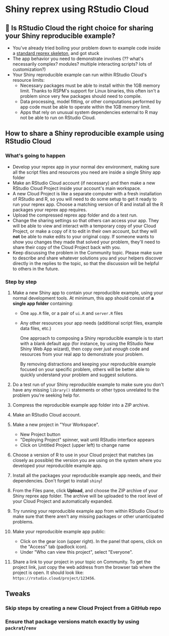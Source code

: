 
# Shiny reprex using RStudio Cloud

## :stop_sign: Is RStudio Cloud the right choice for sharing your Shiny reproducible example?

- You've already tried boiling your problem down to example code inside a [standard reprex skeleton](), and got stuck
- The app behavior you need to demonstrate involves (?? what's necessarily complex? modules? multiple interacting scripts? lots of customization?)
- Your Shiny reproducible example can run within RStudio Cloud's resource limits:
	- Necessary packages must be able to install within the 1GB memory limit. Thanks to RSPM's support for Linux binaries, this often isn't a problem since very few packages should need to compile.
	- Data processing, model fitting, or other computations performed by app code must be able to operate within the 1GB memory limit.
	- Apps that rely on unusual system dependencies external to R may not be able to run on RStudio Cloud.

## How to share a Shiny reproducible example using RStudio Cloud

### What's going to happen

- Develop your reprex app in your normal dev environment, making sure all the script files and resources you need are inside a single Shiny app folder
- Make an RStudio Cloud account (if necessary) and then make a new RStudio Cloud Project inside your account's main workspace.
- A new Cloud Project is like a separate computer with a fresh installation of RStudio and R, so you will need to do some setup to get it ready to run your reprex app. Choose a matching version of R and install all the R packages your reprex app requires.
- Upload the compressed reprex app folder and do a test run.
- Change the sharing settings so that others can access your app. They will be able to view and interact with a temporary copy of your Cloud Project, or make a copy of it to edit in their own account, but they will **not** be able to make edits to your original copy. If someone wants to show you changes they made that solved your problem, they'll need to share their copy of the Cloud Project back with you.
- Keep discussing the problem in the Community topic. Please make sure to describe and share whatever solutions you and your helpers discover directly in the replies to the topic, so that the discussion will be helpful to others in the future.

### Step by step

1. Make a new Shiny app to contain your reproducible example, using your normal development tools. At minimum, this app should consist of **a single app folder** containing:
	- One `app.R` file, or a pair of `ui.R` and `server.R` files
	- Any other resources your app needs (additional script files, example data files, etc.)

	   One approach to composing a Shiny reproducible example is to start with a blank default app (for instance, by using the RStudio New Shiny Web App wizard), then copy over _just enough_ code and resources from your real app to demonstrate your problem. 

	   By removing distractions and keeping your reproducible example focused on your specific problem, others will be better able to quickly understand your problem and suggest solutions.

2. Do a test run of your Shiny reproducible example to make sure you don't have any missing `library()` statements or other typos unrelated to the problem you're seeking help for.

3. Compress the reproducible example app folder into a ZIP archive.

4. Make an RStudio Cloud account.

5. Make a new project in "Your Workspace".
	- New Project button
	- "Deploying Project" spinner, wait until RStudio interface appears
	- Click on Untitled Project (upper left) to change name

6. Choose a version of R to use in your Cloud project that matches (as closely as possible) the version you are using on the system where you developed your reproducible example app.

7. Install all the packages your reproducible example app needs, and their dependencies. Don't forget to install `shiny`!

8. From the Files pane, click **Upload**, and choose the ZIP archive of your Shiny reprex app folder. The archive will be uploaded to the root level of your Cloud Project and automatically expanded.

9. Try running your reproducible example app from within RStudio Cloud to make sure that there aren't any missing packages or other unanticipated problems.

10. Make your reproducible example app public:
	- Click on the gear icon (upper right). In the panel that opens, click on the "Access" tab (padlock icon).
	- Under "Who can view this project", select "Everyone".

11. Share a link to your project in your topic on Community. To get the project link, just copy the web address from the browser tab where the project is open. It should look like: `https://rstudio.cloud/project/123456`.

## Tweaks

### Skip steps by creating a new Cloud Project from a GitHub repo

### Ensure that package versions match exactly by using `packrat`/`renv`
<!--stackedit_data:
eyJkaXNjdXNzaW9ucyI6eyI1Zm5RUk9MRGZKc1hiT0ZNIjp7In
N0YXJ0Ijo0Njk4LCJlbmQiOjQ3NzAsInRleHQiOiIjIyMgRW5z
dXJlIHRoYXQgcGFja2FnZSB2ZXJzaW9ucyBtYXRjaCBleGFjdG
x5IGJ5IHVzaW5nIGBwYWNrcmF0YC9gcmVudmAifSwia3ZDdERa
THFNUHVENlNRSCI6eyJzdGFydCI6MTI4NSwiZW5kIjoxMzMyLC
J0ZXh0IjoiQSBuZXcgQ2xvdWQgUHJvamVjdCBpcyBsaWtlIGEg
c2VwYXJhdGUgY29tcHV0ZXIifSwiODc5MWlHTTFJWlNRTW9uUC
I6eyJzdGFydCI6MzAyLCJlbmQiOjM5NiwidGV4dCI6Iig/PyB3
aGF0J3MgbmVjZXNzYXJpbHkgY29tcGxleD8gbW9kdWxlcz8gbX
VsdGlwbGUgaW50ZXJhY3Rpbmcgc2NyaXB0cz8gbG90cyBvZuKA
piJ9LCJ3dEpDalRVWmhlTXV5RTRiIjp7InN0YXJ0Ijo1OTksIm
VuZCI6NjI1LCJ0ZXh0IjoidGhpcyBvZnRlbiBpc24ndCBhIHBy
b2JsZW0ifSwiNkRCUnVyVER5RkdUUUM4aSI6eyJzdGFydCI6OD
E5LCJlbmQiOjg1NCwidGV4dCI6InJlbHkgb24gdW51c3VhbCBz
eXN0ZW0gZGVwZW5kZW5jaWVzIn0sIkdUbHpXQTBBdWdWdGZXNG
wiOnsic3RhcnQiOjY3NywiZW5kIjo3MzAsInRleHQiOiJEYXRh
IHByb2Nlc3NpbmcsIG1vZGVsIGZpdHRpbmcsIG9yIG90aGVyIG
NvbXB1dGF0aW9ucyJ9LCIzZjlCTUx4QjQ0SGZ4bWplIjp7InN0
YXJ0Ijo5ODEsImVuZCI6MTAwMywidGV4dCI6IldoYXQncyBnb2
luZyB0byBoYXBwZW4ifSwiaUlGZmVRdElWU3BCNUY4SiI6eyJz
dGFydCI6MzU4MCwiZW5kIjozNjEyLCJ0ZXh0IjoibWF0Y2hlcy
AoYXMgY2xvc2VseSBhcyBwb3NzaWJsZSkifX0sImNvbW1lbnRz
Ijp7InZhWVgwUGljMHFVQVFsV1YiOnsiZGlzY3Vzc2lvbklkIj
oiNWZuUVJPTERmSnNYYk9GTSIsInN1YiI6ImdvOjExODIyOTkw
Mjk0NzI0NTM4MTg3MyIsInRleHQiOiJUaGlzIGlzIHBvdGVudG
lhbGx5IGEgbWFqb3IgZ290Y2hhICh0aGF0IHlvdSBoYXZlIHRv
IGluc3RhbGwgcGFja2FnZXMgaW50byBDbG91ZCB5b3Vyc2VsZi
wgc28gaXQncyB1cCB0byB5b3UgdG8gbWFrZSBzdXJlIHRoZXkg
YWxsIG1hdGNoIHlvdXIgbG9jYWwgZGV2IGVudmlyb25tZW50KS
wgYnV0IGl0IGFsc28gc2VlbXMgbGlrZSB0aGUga2luZCBvZiB0
aGluZyB0aGF0J3Mgbm90IHJlYWxseSBiZWdpbm5lci1mcmllbm
RseSBpbiBhbnkgd2F5IiwiY3JlYXRlZCI6MTU3MjIxODc3NTk4
N30sIkwzWFFCWGhGM09wQ01KVWEiOnsiZGlzY3Vzc2lvbklkIj
oia3ZDdERaTHFNUHVENlNRSCIsInN1YiI6ImdvOjExODIyOTkw
Mjk0NzI0NTM4MTg3MyIsInRleHQiOiJNZW50aW9uIHRoYXQgQ2
xvdWQgaXMgcnVubmluZyBvbiAodmlydHVhbCkgTGludXg/IE1p
Z2h0IG5vdCBiZSBvYnZpb3VzIHRvIHNvbWVvbmUgd2hvJ3Mgbm
V2ZXIgdXNlZCBSU3R1ZGlvIFNlcnZlciBiZWZvcmUuIiwiY3Jl
YXRlZCI6MTU3MjIxODg2MjEyM30sImJvTU9xWFd6N0N5ZGhBam
MiOnsiZGlzY3Vzc2lvbklkIjoiODc5MWlHTTFJWlNRTW9uUCIs
InN1YiI6ImdvOjExODIyOTkwMjk0NzI0NTM4MTg3MyIsInRleH
QiOiJOb3Qgc3VyZSB3aGF0IHRoZSBiZXN0IGNyaXRlcmlhIHRv
IHF1b3RlIGhlcmUgd2lsbCBiZSIsImNyZWF0ZWQiOjE1NzIyMT
g4ODg1Mjl9LCJjejdqU0NpSWZTdlhWVkRpIjp7ImRpc2N1c3Np
b25JZCI6Ind0SkNqVFVaaGVNdXlFNGIiLCJzdWIiOiJnbzoxMT
gyMjk5MDI5NDcyNDUzODE4NzMiLCJ0ZXh0IjoiU29tZSBwYWNr
YWdlcyBkbyBzdGlsbCBpbnN0YWxsIGZyb20gc291cmNlLCBhbm
QgSSBkb24ndCBrbm93IGhvdyB0byBwcmVkaWN0IHdoaWNoIG9u
ZXMuLi4iLCJjcmVhdGVkIjoxNTcyMjE4OTE0MTM4fSwieWpWcG
pnQm5NQVk5TTFheSI6eyJkaXNjdXNzaW9uSWQiOiI2REJSdXJU
RHlGR1RRQzhpIiwic3ViIjoiZ286MTE4MjI5OTAyOTQ3MjQ1Mz
gxODczIiwidGV4dCI6IkNpdGUgb25lIG9yIHR3byBleGFtcGxl
cyB0aGF0IGhhdmUgY29tZSB1cCBpbiBDb21tdW5pdHkgcXVlc3
Rpb25zIGFib3V0IENsb3VkPyBOb3Qgc3VyZSB3aGF0J3MgYmVl
biBhZGRlZCB0byB0aGUgQ2xvdWQgaW1hZ2VzIGF0IHRoaXMgcG
9pbnQsIGJ1dCBJIHRoaW5rIGByZ2RhbGAgdXNlZCB0byBiZSBh
IHByb2JsZW0/IiwiY3JlYXRlZCI6MTU3MjIxODk2MDEzM30sIl
oySXlTOVU0NTVYRkRwMHIiOnsiZGlzY3Vzc2lvbklkIjoiR1Rs
eldBMEF1Z1Z0Zlc0bCIsInN1YiI6ImdvOjExODIyOTkwMjk0Nz
I0NTM4MTg3MyIsInRleHQiOiJDaXRlIHNvbWUga25vd24gZXhh
bXBsZXMgdGhhdCB3aWxsIG5vdCB3b3JrPyBFLmcuLCB5b3UgY2
FuJ3QgZXZlbiBydW4gYW55IGByc3RhbmAgb3IgYHJzdGFuYXJt
YCBleGFtcGxlIGNvZGUgc3VjY2Vzc2Z1bGx5LCBsYXN0IHRpbW
UgSSBjaGVja2VkLiIsImNyZWF0ZWQiOjE1NzIyMTkwMTQ1NjZ9
LCJ2Qno3bmgwdjFHT0NxZmdMIjp7ImRpc2N1c3Npb25JZCI6Ij
NmOUJNTHhCNDRIZnhtamUiLCJzdWIiOiJnbzoxMTgyMjk5MDI5
NDcyNDUzODE4NzMiLCJ0ZXh0IjoiTmVlZHMgdG8gYmUgZGUtYn
VsbGV0aXplZCIsImNyZWF0ZWQiOjE1NzIyMTkwNDIzNTh9LCJB
ZVVEaUVTWHl2UjM2SHBtIjp7ImRpc2N1c3Npb25JZCI6IjVmbl
FST0xEZkpzWGJPRk0iLCJzdWIiOiJnbzoxMTgyMjk5MDI5NDcy
NDUzODE4NzMiLCJ0ZXh0IjoiQWxzbywgd2lsbCBgcGFja3JhdG
AvYHJlbnZgIGV2ZW4gd29yayBvbiBDbG91ZD8iLCJjcmVhdGVk
IjoxNTcyMjE5MTM4ODMyfSwiZDZjN3FZempZQjlIeGpaciI6ey
JkaXNjdXNzaW9uSWQiOiJpSUZmZVF0SVZTcEI1RjhKIiwic3Vi
IjoiZ286MTE4MjI5OTAyOTQ3MjQ1MzgxODczIiwidGV4dCI6Ik
1lbnRpb24gdGhhdCBpdCBvbmx5IG5lZWRzIHRvIG1hdGNoIG1h
am9yLm1pbm9yLCBub3QgbWFqb3IubWlub3IucGF0Y2g/IiwiY3
JlYXRlZCI6MTU3NDE5OTUyMDk1Nn19LCJoaXN0b3J5IjpbMTM2
NDkzNTc5MCwtMTI5ODQxOTEwOSwtMTI2ODU3MzE4M119
-->
